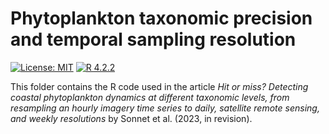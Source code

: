 <!-- README.md is generated from README.Rmd. -->

# Phytoplankton taxonomic precision and temporal sampling resolution

<!-- badges: start -->

[![License:
MIT](https://img.shields.io/badge/license-MIT-green.svg)](https://opensource.org/licenses/MIT)
[![R
4.2.2](https://img.shields.io/badge/R-4.1.1-red.svg)](https://www.r-project.org/)

<!-- badges: end -->

This folder contains the R code used in the article *Hit or miss? Detecting coastal phytoplankton dynamics at different taxonomic levels, from resampling an hourly imagery time series to daily, satellite remote sensing, and weekly resolutions* by Sonnet et al. (2023, in revision).


